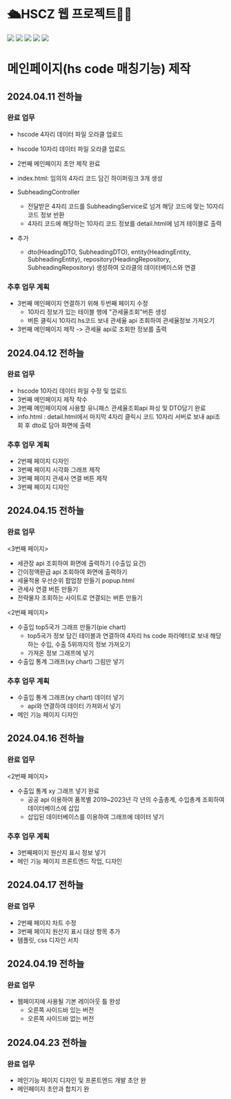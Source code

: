 # 🛳️HSCZ 웹 프로젝트👩‍💻
<div class="inline-images">
    <img src="https://img.shields.io/badge/Python-3776AB?style=for-the-badge&logo=Python&logoColor=white">
    <img src="https://img.shields.io/badge/Oracle-F80000?style=for-the-badge&logo=Python&logoColor=white">
    <img src="https://img.shields.io/badge/JavaScript-F7DF1E?style=for-the-badge&logo=Python&logoColor=black"> 
    <img src="https://img.shields.io/badge/HTML-E34F26?style=for-the-badge&logo=Python&logoColor=white">
    <img src="https://img.shields.io/badge/CSS-1572B6?style=for-the-badge&logo=Python&logoColor=white">
</div>


# 메인페이지(hs code 매칭기능) 제작

## 2024.04.11 전하늘
### 완료 업무
- hscode 4자리 데이터 파일 오라클 업로드 
- hscode 10자리 데이터 파일 오라클 업로드 
- 2번째 메인페이지 초안 제작 완료
- index.html: 임의의 4자리 코드 담긴 하이퍼링크 3개 생성
- SubheadingController
    - 전달받은 4자리 코드를 SubheadingService로 넘겨 해당 코드에 맞는 10자리 코드 정보 반환
    - 4자리 코드에 해당하는 10자리 코드 정보를 detail.html에 넘겨 테이블로 출력

- 추가
    - dto(HeadingDTO, SubheadingDTO), entity(HeadingEntity, SubheadingEntity), repository(HeadingRepository, SubheadingRepository) 생성하여 오라클의 데이터베이스와 연결

### 추후 업무 계획
- 3번째 메인페이지 연결하기 위해 두번째 페이지 수정
    - 10자리 정보가 있는 테이블 행에 "관세율조회"버튼 생성
    - 버튼 클릭시 10자리 hs코드 보내 관세율 api 조회하여 관세율정보 가져오기
- 3번째 메인페이지 제작 -> 관세율 api로 조회한 정보를 출력



## 2024.04.12 전하늘
### 완료 업무
- hscode 10자리 데이터 파일 수정 및 업로드
- 3번째 메인페이지 제작 착수
- 3번째 메인페이지에 사용할 유니패스 관세율조회api 파싱 및 DTO담기 완료
- info.html : detail.html에서 마지막 4자리 클릭시 코드 10자리 서버로 보내 api조회 후 dto로 담아 화면에 출력

### 추후 업무 계획
- 2번째 페이지 디자인
- 3번째 페이지 시각화 그래프 제작
- 3번째 페이지 관세사 연결 버튼 제작
- 3번째 페이지 디자인 



## 2024.04.15 전하늘
### 완료 업무
<3번째 페이지>
- 세관장 api 조회하여 화면에 출력하기 (수출입 요건)
- 간이정액환급 api 조회하여 화면에 출력하기
- 세율적용 우선순위 팝업창 만들기 popup.html
- 관세사 연결 버튼 만들기
- 전략물자 조회하는 사이트로 연결되는 버튼 만들기

<2번째 페이지>
- 수출입 top5국가 그래프 만들기(pie chart)
    - top5국가 정보 담긴 테이블과 연결하여 4자리 hs code 파라메터로 보내 해당하는 수입, 수출 5위까지의 정보 가져오기
    - 가져온 정보 그래프에 넣기
- 수출입 통계 그래프(xy chart) 그림만 넣기

### 추후 업무 계획
- 수출입 통계 그래프(xy chart) 데이터 넣기
    - api와 연결하여 데이터 가져와서 넣기
- 메인 기능 페이지 디자인



## 2024.04.16 전하늘
### 완료 업무
<2번째 페이지>
- 수출입 통계 xy 그래프 넣기 완료
    - 공공 api 이용하여 품목별 2019~2023년 각 년의 수출총계, 수입총계 조회하여 데이터베이스에 삽입
     - 삽입된 데이터베이스를 이용하여 그래프에 데이터 넣기

### 추후 업무 계획
- 3번째페이지 원산지 표시 정보 넣기
- 메인 기능 페이지 프론트엔드 작업, 디자인



## 2024.04.17 전하늘
### 완료 업무
- 2번째 페이지 차트 수정
- 3번째 페이지 원산지 표시 대상 항목 추가
- 템플릿, css 디자인 서치



## 2024.04.19 전하늘
### 완료 업무
- 웹페이지에 사용될 기본 레이아웃 틀 완성
    - 오른쪽 사이드바 있는 버전
    - 오른쪽 사이드바 없는 버전



## 2024.04.23 전하늘
### 완료 업무
- 메인기능 페이지 디자인 및 프론트엔드 개발 초안 완
- 메인페이지 초안과 합치기 완
